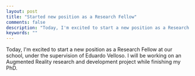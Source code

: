 ```yaml
---
layout: post
title: "Started new position as a Research Fellow"
comments: false
description: "Today, I'm excited to start a new position as a Research Fellow at our school"
keywords: ""
---
```


Today, I'm excited to start a new position as a Research Fellow at our school, under the supervision of Eduardo Velloso. I will be working on an Augmented Reality research and development project while finishing my PhD.
